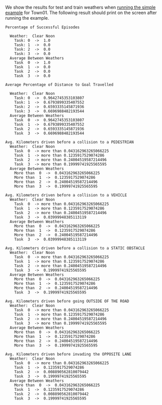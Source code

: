 We show the results for test and train weathers when
[running the simple example](benchmark_creating/#expected-results) for Town01.
The following result should print on the screen after running the
example.

    Percentage of Successful Episodes

      Weather:  Clear Noon
        Task: 0  ->  1.0
        Task: 1  ->  0.0
        Task: 2  ->  0.0
        Task: 3  ->  0.0
      Average Between Weathers
        Task  0  ->  1.0
        Task  1  ->  0.0
        Task  2  ->  0.0
        Task  3  ->  0.0

    Average Percentage of Distance to Goal Travelled

      Weather:  Clear Noon
        Task: 0  ->  0.9642745353103807
        Task: 1  ->  0.6793899335407552
        Task: 2  ->  0.6593335145871936
        Task: 3  ->  0.6696988482193544
      Average Between Weathers
        Task  0  ->  0.9642745353103807
        Task  1  ->  0.6793899335407552
        Task  2  ->  0.6593335145871936
        Task  3  ->  0.6696988482193544

    Avg. Kilometers driven before a collision to a PEDESTRIAN
      Weather:  Clear Noon
        Task  0  -> more than 0.043162963265066225
        Task  1  -> more than 0.1235917529074286
        Task  2  -> more than 0.24004519587214496
        Task  3  -> more than 0.19999741925565595
      Average Between Weathers
        More than  0  ->  0.043162963265066225
        More than  1  ->  0.1235917529074286
        More than  2  ->  0.24004519587214496
        More than  3  ->  0.19999741925565595

    Avg. Kilometers driven before a collision to a VEHICLE
      Weather:  Clear Noon
        Task  0  -> more than 0.043162963265066225
        Task  1  -> more than 0.1235917529074286
        Task  2  -> more than 0.24004519587214496
        Task  3  ->  0.03999948385113119
      Average Between Weathers
        More than  0  ->  0.043162963265066225
        More than  1  ->  0.1235917529074286
        More than  2  ->  0.24004519587214496
        Task  3  ->  0.03999948385113119

    Avg. Kilometers driven before a collision to a STATIC OBSTACLE
      Weather:  Clear Noon
        Task  0  -> more than 0.043162963265066225
        Task  1  -> more than 0.1235917529074286
        Task  2  -> more than 0.24004519587214496
        Task  3  ->  0.19999741925565595
      Average Between Weathers
        More than  0  ->  0.043162963265066225
        More than  1  ->  0.1235917529074286
        More than  2  ->  0.24004519587214496
        Task  3  ->  0.19999741925565595

    Avg. Kilometers driven before going OUTSIDE OF THE ROAD
      Weather:  Clear Noon
        Task  0  -> more than 0.043162963265066225
        Task  1  -> more than 0.1235917529074286
        Task  2  -> more than 0.24004519587214496
        Task  3  -> more than 0.19999741925565595
      Average Between Weathers
        More than  0  ->  0.043162963265066225
        More than  1  ->  0.1235917529074286
        More than  2  ->  0.24004519587214496
        More than  3  ->  0.19999741925565595

    Avg. Kilometers driven before invading the OPPOSITE LANE
      Weather:  Clear Noon
        Task  0  -> more than 0.043162963265066225
        Task  1  ->  0.1235917529074286
        Task  2  ->  0.008890562810079442
        Task  3  ->  0.19999741925565595
      Average Between Weathers
        More than  0  ->  0.043162963265066225
        Task  1  ->  0.1235917529074286
        Task  2  ->  0.008890562810079442
        Task  3  ->  0.19999741925565595
